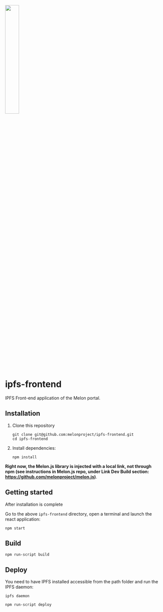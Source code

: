 <img src = "https://github.com/melonproject/branding/blob/master/melon/Social%20Media%20Profile%20Picture%202-01.jpg" width = "30%">

# ipfs-frontend

IPFS Front-end application of the Melon portal. 


## Installation

1. Clone this repository
    ```
    git clone git@github.com:melonproject/ipfs-frontend.git
    cd ipfs-frontend

    ```

2. Install dependencies:
    ```
    npm install
    ```
**Right now, the Melon.js library is injected with a local link, not through npm (see instructions in Melon.js repo, under Link Dev Build section: https://github.com/melonproject/melon.js)**.

## Getting started

After installation is complete

Go to the above `ipfs-frontend` directory, open a terminal and launch the react application:

```
npm start
```

## Build

```
npm run-script build
```

## Deploy

You need to have IPFS installed accessible from the path folder and run the IPFS daemon:

```
ipfs daemon
```

```
npm run-script deploy
```
